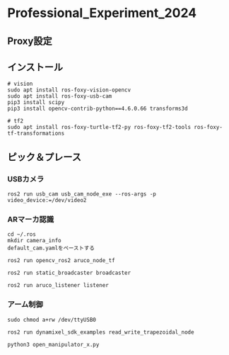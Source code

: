 # Professional_Experiment_2024
## Proxy設定


## インストール
```
# vision
sudo apt install ros-foxy-vision-opencv
sudo apt install ros-foxy-usb-cam
pip3 install scipy
pip3 install opencv-contrib-python==4.6.0.66 transforms3d

# tf2
sudo apt install ros-foxy-turtle-tf2-py ros-foxy-tf2-tools ros-foxy-tf-transformations
```

## ピック＆プレース
### USBカメラ
```
ros2 run usb_cam usb_cam_node_exe --ros-args -p video_device:=/dev/video2
```
### ARマーカ認識
```
cd ~/.ros
mkdir camera_info
default_cam.yamlをペーストする
```

```
ros2 run opencv_ros2 aruco_node_tf
```
```
ros2 run static_broadcaster broadcaster
```
```
ros2 run aruco_listener listener
```
### アーム制御
```
sudo chmod a+rw /dev/ttyUSB0

ros2 run dynamixel_sdk_examples read_write_trapezoidal_node

python3 open_manipulator_x.py
```
